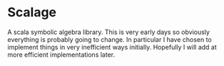 # Scalage
A scala symbolic algebra library. This is very early days so obviously everything is probably going to change. In particular I have chosen to implement things in very inefficient ways initially. Hopefully I will add at more efficient implementations later.
